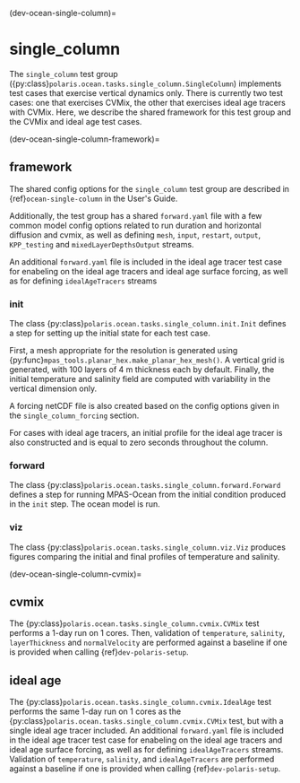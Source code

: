 (dev-ocean-single-column)=

# single_column

The `single_column` test group
({py:class}`polaris.ocean.tasks.single_column.SingleColumn`)
implements test cases that exercise vertical dynamics only. There is currently
two test cases: one that exercises CVMix, the other that exercises ideal age 
tracers with CVMix. Here, we describe the shared framework for this test group 
and the CVMix and ideal age test cases.

(dev-ocean-single-column-framework)=

## framework

The shared config options for the `single_column` test group
are described in {ref}`ocean-single-column` in the User's Guide.

Additionally, the test group has a shared `forward.yaml` file with
a few common model config options related to run duration and horizontal
diffusion and cvmix, as well as defining `mesh`, `input`, `restart`, `output`,
`KPP_testing` and `mixedLayerDepthsOutput` streams.

An additional `forward.yaml` file is included in the ideal age tracer test case
for enabeling on the ideal age tracers and ideal age surface forcing, as well as
for defining `idealAgeTracers` streams

### init

The class {py:class}`polaris.ocean.tasks.single_column.init.Init`
defines a step for setting up the initial state for each test case.

First, a mesh appropriate for the resolution is generated using
{py:func}`mpas_tools.planar_hex.make_planar_hex_mesh()`.  A vertical grid is
generated, with 100 layers of 4 m thickness each by default.  Finally, the
initial temperature and salinity field are computed with variability in the
vertical dimension only.

A forcing netCDF file is also created based on the config options given in the
`single_column_forcing` section.

For cases with ideal age tracers, an initial profile for the ideal age tracer is
also constructed and is equal to zero seconds throughout the column.

### forward

The class {py:class}`polaris.ocean.tasks.single_column.forward.Forward`
defines a step for running MPAS-Ocean from the initial condition produced in
the `init` step. The ocean model is run.

### viz

The class {py:class}`polaris.ocean.tasks.single_column.viz.Viz`
produces figures comparing the initial and final profiles of temperature and
salinity.

(dev-ocean-single-column-cvmix)=

## cvmix

The {py:class}`polaris.ocean.tasks.single_column.cvmix.CVMix`
test performs a 1-day run on 1 cores.  Then, validation of `temperature`, 
`salinity`, `layerThickness` and `normalVelocity` are performed against a
baseline if one is provided when calling {ref}`dev-polaris-setup`.

## ideal age

The {py:class}`polaris.ocean.tasks.single_column.cvmix.IdealAge` test
performs the same 1-day run on 1 cores as the 
{py:class}`polaris.ocean.tasks.single_column.cvmix.CVMix` test, but with a
single ideal age tracer included. An additional `forward.yaml` file is 
included in the ideal age tracer test case for enabeling on the ideal age 
tracers and ideal age surface forcing, as well as for defining 
`idealAgeTracers` streams. Validation of `temperature`, `salinity`, 
and `idealAgeTracers` are performed against a baseline if one is provided
when calling {ref}`dev-polaris-setup`.
